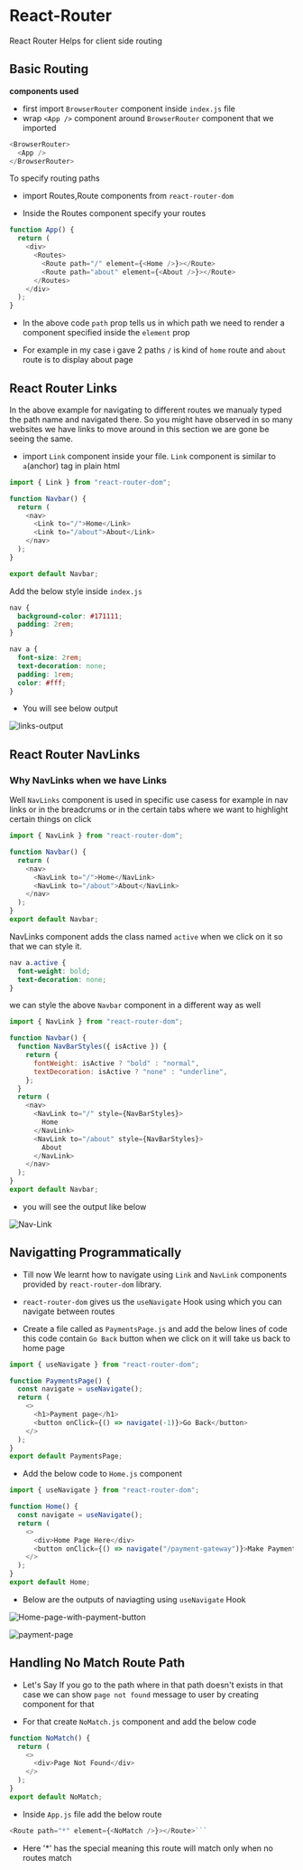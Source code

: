 # React-Router

React Router Helps for client side routing

## Basic Routing

**components used**

- first import `BrowserRouter` component inside `index.js` file
- wrap `<App />` component around `BrowserRouter` component that we imported

```javascript
<BrowserRouter>
  <App />
</BrowserRouter>
```

To specify routing paths

- import Routes,Route components from `react-router-dom`

- Inside the Routes component specify your routes

```javascript
function App() {
  return (
    <div>
      <Routes>
        <Route path="/" element={<Home />}></Route>
        <Route path="about" element={<About />}></Route>
      </Routes>
    </div>
  );
}
```

- In the above code `path` prop tells us in which path we need to render a component specified inside the `element` prop

- For example in my case i gave 2 paths `/` is kind of `home` route and `about` route is to display about page

## React Router Links

In the above example for navigating to different routes we manualy typed the path name and navigated there. So you might have observed in so many websites we have links to move around in this section we are gone be seeing the same.

- import `Link` component inside your file. `Link` component is similar to `a`(anchor) tag in plain html

```javascript
import { Link } from "react-router-dom";

function Navbar() {
  return (
    <nav>
      <Link to="/">Home</Link>
      <Link to="/about">About</Link>
    </nav>
  );
}

export default Navbar;
```

Add the below style inside `index.js`

```css
nav {
  background-color: #171111;
  padding: 2rem;
}

nav a {
  font-size: 2rem;
  text-decoration: none;
  padding: 1rem;
  color: #fff;
}
```

- You will see below output

![links-output](./images/Links.PNG)

## React Router NavLinks

### Why NavLinks when we have Links

Well `NavLinks` component is used in specific use casess for example in nav links or in the breadcrums or in the certain tabs where we want to highlight certain things on click

```javascript
import { NavLink } from "react-router-dom";

function Navbar() {
  return (
    <nav>
      <NavLink to="/">Home</NavLink>
      <NavLink to="/about">About</NavLink>
    </nav>
  );
}
export default Navbar;
```

NavLinks component adds the class named `active` when we click on it
so that we can style it.

```css
nav a.active {
  font-weight: bold;
  text-decoration: none;
}
```

we can style the above `Navbar` component in a different way as well

```javascript
import { NavLink } from "react-router-dom";

function Navbar() {
  function NavBarStyles({ isActive }) {
    return {
      fontWeight: isActive ? "bold" : "normal",
      textDecoration: isActive ? "none" : "underline",
    };
  }
  return (
    <nav>
      <NavLink to="/" style={NavBarStyles}>
        Home
      </NavLink>
      <NavLink to="/about" style={NavBarStyles}>
        About
      </NavLink>
    </nav>
  );
}
export default Navbar;
```

- you will see the output like below

![Nav-Link](./images/Links.PNG)

## Navigatting Programmatically

- Till now We learnt how to navigate using `Link` and `NavLink` components provided by `react-router-dom` library.

- `react-router-dom` gives us the `useNavigate` Hook using which you can navigate between routes

- Create a file called as `PaymentsPage.js` and add the below lines of code this code contain `Go Back` button when we click on it will take us back to home page

```javascript
import { useNavigate } from "react-router-dom";

function PaymentsPage() {
  const navigate = useNavigate();
  return (
    <>
      <h1>Payment page</h1>
      <button onClick={() => navigate(-1)}>Go Back</button>
    </>
  );
}
export default PaymentsPage;
```

- Add the below code to `Home.js` component

```javascript
import { useNavigate } from "react-router-dom";

function Home() {
  const navigate = useNavigate();
  return (
    <>
      <div>Home Page Here</div>
      <button onClick={() => navigate("/payment-gateway")}>Make Payment</button>
    </>
  );
}
export default Home;
```

- Below are the outputs of naviagting using `useNavigate` Hook

![Home-page-with-payment-button](./images/make-payment.PNG)

![payment-page](./images/payment-route.PNG)

## Handling No Match Route Path

- Let's Say If you go to the path where in that path doesn't exists in that case we can show `page not found` message to user by creating component for that

- For that create `NoMatch.js` component and add the below code

```javascript
function NoMatch() {
  return (
    <>
      <div>Page Not Found</div>
    </>
  );
}
export default NoMatch;
```

- Inside `App.js` file add the below route

````javascript
<Route path="*" element={<NoMatch />}></Route>```
````

- Here '\*' has the special meaning this route will match only when no routes match
